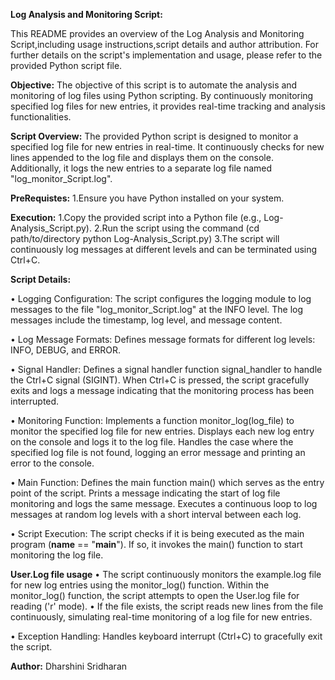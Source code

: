 **Log Analysis and Monitoring Script:**

This README provides an overview of the Log Analysis and Monitoring Script,including usage instructions,script details and author attribution. For further details on the script's implementation and usage, please refer to the provided Python script file.

**Objective:**
The objective of this script is to automate the analysis and monitoring of log files using Python scripting. By continuously monitoring specified log files for new entries, it provides real-time tracking and analysis functionalities.

**Script Overview:**
The provided Python script is designed to monitor a specified log file for new entries in real-time. It continuously checks for new lines appended to the log file and displays them on the console. Additionally, it logs the new entries to a separate log file named "log_monitor_Script.log".

**PreRequistes:**
1.Ensure you have Python installed on your system.

**Execution:**
1.Copy the provided script into a Python file (e.g., Log-Analysis_Script.py).
2.Run the script using the command (cd path/to/directory 
  python Log-Analysis_Script.py)
3.The script will continuously log messages at different levels and can be terminated using Ctrl+C.

**Script Details:**

• Logging Configuration:
The script configures the logging module to log messages to the file "log_monitor_Script.log" at the INFO level. The log messages include the timestamp, log level, and message content.

• Log Message Formats:
Defines message formats for different log levels: INFO, DEBUG, and ERROR.

• Signal Handler:
Defines a signal handler function signal_handler to handle the Ctrl+C signal (SIGINT). When Ctrl+C is pressed, the script gracefully exits and logs a message indicating that the monitoring process has been interrupted.

• Monitoring Function:
Implements a function monitor_log(log_file) to monitor the specified log file for new entries. Displays each new log entry on the console and logs it to the log file.
Handles the case where the specified log file is not found, logging an error message and printing an error to the console.

• Main Function:
Defines the main function main() which serves as the entry point of the script.
Prints a message indicating the start of log file monitoring and logs the same message.
Executes a continuous loop to log messages at random log levels with a short interval between each log.

• Script Execution:
The script checks if it is being executed as the main program (__name__ == "__main__").
If so, it invokes the main() function to start monitoring the log file.

**User.Log file usage**
• The script continuously monitors the example.log file for new log entries using the monitor_log() function. Within the monitor_log() function, the script attempts to open the User.log file for reading ('r' mode).
• If the file exists, the script reads new lines from the file continuously, simulating real-time monitoring of a log file for new entries.

• Exception Handling:
Handles keyboard interrupt (Ctrl+C) to gracefully exit the script.

**Author:**
Dharshini Sridharan
